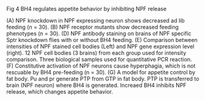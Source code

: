 Fig 4 BH4 regulates appetite behavior by inhibiting NPF release

(A) NPF knockdown in NPF expressing neuron shows decreased ad lib feeding (n = 30). (B) NPF receptor mutants show decreased feeding phenotypes (n = 30). (D) NPF antibody staining on brains of NPF specific Sptr knockdown flies with or without BH4 feeding. (E) Comparison between intensities of NPF stained cell bodies (Left) and NPF gene expression level (right). 12 NPF cell bodies (3 brains) from each group used for intensity comparison. Three biological samples used for quantitative PCR reaction. (F) Constitutive activation of NPF neurons cause hyperphagia, which is not rescuable by BH4 pre-feeding (n = 30). (G) A model for appetite control by fat body. Pu and pr generate PTP from GTP in fat body. PTP is transferred to brain (NPF neuron) where BH4 is generated. Increaed BH4 inhibits NPF release, which changes appetite behavior.
